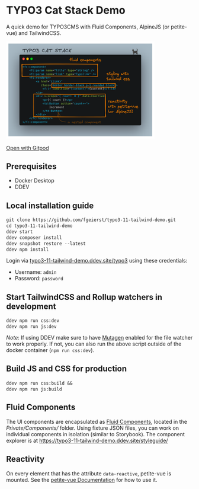 # TYPO3 Cat Stack Demo

A quick demo for TYPO3CMS with Fluid Components, AlpineJS (or petite-vue) and TailwindCSS.

<img src='./typo3-cat-stack.png' width='400' alt="Annotated screenshot">

[Open with Gitpod](https://gitpod.io/#https://github.com/fgeierst/typo3-11-tailwind-demo/)


## Prerequisites

- Docker Desktop
- DDEV


## Local installation guide

	git clone https://github.com/fgeierst/typo3-11-tailwind-demo.git
	cd typo3-11-tailwind-demo
	ddev start
	ddev composer install
	ddev snapshot restore --latest
	ddev npm install
	
Login via [typo3-11-tailwind-demo.ddev.site/typo3](typo3-11-tailwind-demo.ddev.site/typo3) using these credentials:

- Username: `admin`
- Password: `password`


## Start TailwindCSS and Rollup watchers in development

	ddev npm run css:dev 
	ddev npm run js:dev 

*Note*: If using DDEV make sure to have [Mutagen](https://ddev.readthedocs.io/en/latest/users/install/performance/#mutagen) enabled for the file watcher to work properly. If not, you can also run the above script outside of the docker container (`npm run css:dev`).

## Build JS and CSS for production

	ddev npm run css:build &&
	ddev npm run js:build

## Fluid Components

The UI components are encapsulated as [Fluid Components](https://github.com/sitegeist/fluid-components), located in the *Private/Components/* folder. Using fixture JSON files, you can work on individual components in isolation (similar to Storybook). The component explorer is at https://typo3-11-tailwind-demo.ddev.site/styleguide/

## Reactivity

On every element that has the attribute `data-reactive`, petite-vue is mounted. See the [petite-vue Documentation](https://github.com/vuejs/petite-vue) for how to use it.
